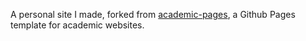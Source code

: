 A personal site I made, forked from [academic-pages](https://github.com/academicpages/academicpages.github.io), a Github Pages template for academic websites.
